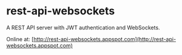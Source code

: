 # rest-api-websockets
A REST API server with JWT authentication and WebSockets.  

Online at: [http://rest-api-websockets.appspot.com](http://rest-api-websockets.appspot.com)
